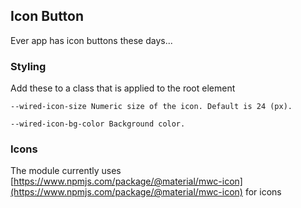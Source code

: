 ## Icon Button

Ever app has icon buttons these days...

### Styling
Add these to a class that is applied to the root element
```
--wired-icon-size Numeric size of the icon. Default is 24 (px).

--wired-icon-bg-color Background color.
```

### Icons 
The module currently uses [https://www.npmjs.com/package/@material/mwc-icon](https://www.npmjs.com/package/@material/mwc-icon) for icons